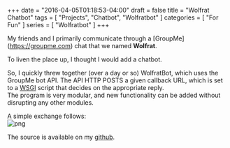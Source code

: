 +++
date = "2016-04-05T01:18:53-04:00"
draft = false
title = "Wolfrat Chatbot"
tags = [ "Projects", "Chatbot", "Wolfratbot" ]
categories = [ "For Fun" ]
series = [ "Wolfratbot" ]
+++

My friends and I primarily communicate through a [GroupMe]
(https://groupme.com) chat that we named **Wolfrat**.  

To liven the place up, I thought I would add a chatbot.  

So, I quickly threw together (over a day or so) WolfratBot, which uses the
GroupMe bot API. The API HTTP POSTS a given callback URL, which is set to
a [WSGI](https://en.wikipedia.org/wiki/Web_Server_Gateway_Interface)
script that decides on the appropriate reply.  
The program is very modular, and new functionality can be added without
disrupting any other modules. 

A simple exchange follows:  
![png](20160425_224532.png)

The source is available on my [github](https://github.com/JohnathonNow/wolfratbot).


